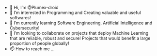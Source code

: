 - 👋 Hi, I’m @Plumex-droid
- 👀 I’m interested in Programming and Creating valuable and useful softwares!
- 🌱 I’m currently learning Software Engineering, Artificial Intelligence and Cybersecurity!
- 💞️ I’m looking to collaborate on projects that deploy Machine Learning that are reliable, robust and secure! Projects that would benefit a large proportion of people globally!
- 📫 How to reach me ...

<!---
Plumex-droid/Plumex-droid is a ✨ special ✨ repository because its `README.md` (this file) appears on your GitHub profile.
You can click the Preview link to take a look at your changes.
--->
